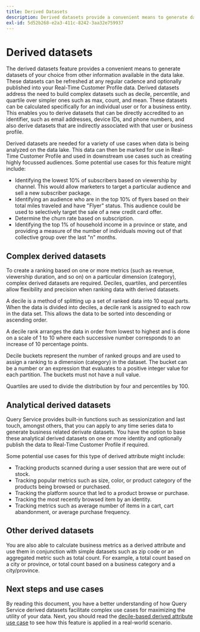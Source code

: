 ```yaml
---
title: Derived Datasets
description: Derived datasets provide a convenient means to generate datasets of your choice that can be refreshed at any regular cadence and optionally published into your Real-Time Customer Profile data. This document provides an overview of how to use Query Service to create derived datasets for use with your Profile data.
exl-id: 5d52b268-e2a3-411c-8242-3aa32e759937
---
```

# Derived datasets

The derived datasets feature provides a convenient means to generate datasets of your choice from other information available in the data lake. These datasets can be refreshed at any regular cadence and optionally published into your Real-Time Customer Profile data. Derived datasets address the need to build complex datasets such as decile, percentile, and quartile over simpler ones such as max, count, and mean. These datasets can be calculated specifically for an individual user or for a business entity. This enables you to derive datasets that can be directly accredited to an identifier, such as email addresses, device IDs, and phone numbers, and also derive datasets that are indirectly associated with that user or business profile.

Derived datasets are needed for a variety of use cases when data is being analyzed on the data lake. This data can then be marked for use in Real-Time Customer Profile and used in downstream use cases such as creating highly focussed audiences. Some potential use cases for this feature might include:

* Identifying the lowest 10% of subscribers based on viewership by channel. This would allow marketers to target a particular audience and sell a new subscriber package.
* Identifying an audience who are in the top 10% of flyers based on their total miles traveled and have "Flyer" status. This audience could be used to selectively target the sale of a new credit card offer.
* Determine the churn rate based on subscription.
* Identifying the top 1% of household income in a province or state, and providing a measure of the number of individuals moving out of that collective group over the last "n" months.

## Complex derived datasets

To create a ranking based on one or more metrics (such as revenue, viewership duration, and so on) on a particular dimension (category), complex derived datasets are required. Deciles, quartiles, and percentiles allow flexibility and precision when ranking data with derived datasets. 

A decile is a method of splitting up a set of ranked data into 10 equal parts. When the data is divided into deciles, a decile rank is assigned to each row in the data set. This allows the data to be sorted into descending or ascending order. 

A decile rank arranges the data in order from lowest to highest and is done on a scale of 1 to 10 where each successive number corresponds to an increase of 10 percentage points.

Decile buckets represent the number of ranked groups and are used to assign a ranking to a dimension (category) in the dataset. The bucket can be a number or an expression that evaluates to a positive integer value for each partition. The buckets must not have a null value.

Quartiles are used to divide the distribution by four and percentiles by 100.

## Analytical derived datasets

Query Service provides built-in functions such as sessionization and last touch, amongst others, that you can apply to any time series data to generate business related derivate datasets. You have the option to base these analytical derived datasets on one or more identity and optionally publish the data to Real-Time Customer Profile if required.

Some potential use cases for this type of derived attribute might include:

* Tracking products scanned during a user session that are were out of stock.
* Tracking popular metrics such as size, color, or product category of the products being browsed or purchased.
* Tracking the platform source that led to a product browse or purchase.
* Tracking the most recently browsed item by an identity.
* Tracking metrics such as average number of items in a cart, cart abandonment, or average purchase frequency.

## Other derived datasets

You are also able to calculate business metrics as a derived attribute and use them in conjunction with simple datasets such as zip code or an aggregated metric such as total count. For example, a total count based on a city or province, or total count based on a business category and a city/province.

## Next steps and use cases

By reading this document, you have a better understanding of how Query Service derived datasets facilitate complex use cases for maximizing the utility of your data. Next, you should read the [decile-based derived attribute use case](../../use-cases/deciles-use-case.md) to see how this feature is applied in a real-world scenario.
